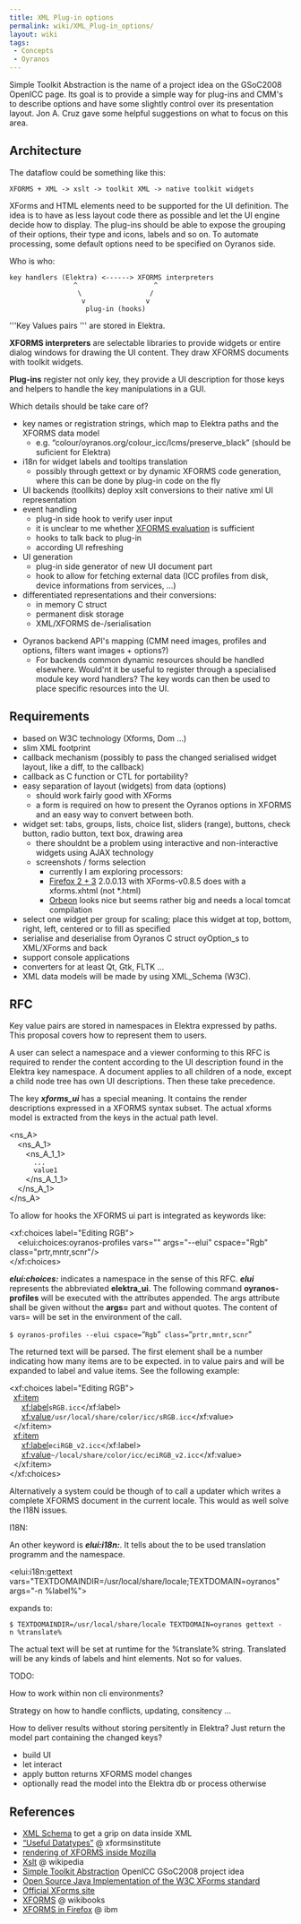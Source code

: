 ```yaml
---
title: XML Plug-in options
permalink: wiki/XML_Plug-in_options/
layout: wiki
tags:
 - Concepts
 - Oyranos
---
```


Simple Toolkit Abstraction is the name of a project idea on the GSoC2008
OpenICC page. Its goal is to provide a simple way for plug-ins and CMM's
to describe options and have some slightly control over its presentation
layout. Jon A. Cruz gave some helpful suggestions on what to focus on
this area.

Architecture
------------

The dataflow could be something like this:

`XFORMS + XML -> xslt -> toolkit XML -> native toolkit widgets`

XForms and HTML elements need to be supported for the UI definition. The
idea is to have as less layout code there as possible and let the UI
engine decide how to display. The plug-ins should be able to expose the
grouping of their options, their type and icons, labels and so on. To
automate processing, some default options need to be specified on
Oyranos side.

Who is who:

`key handlers (Elektra) <------> XFORMS interpreters`  
`                ^                   ^`  
`                 \                 /`  
`                  v               v`  
`                   plug-in (hooks)`

'''Key Values pairs ''' are stored in Elektra.

**XFORMS interpreters** are selectable libraries to provide widgets or
entire dialog windows for drawing the UI content. They draw XFORMS
documents with toolkit widgets.

**Plug-ins** register not only key, they provide a UI description for
those keys and helpers to handle the key manipulations in a GUI.

Which details should be take care of?

-   key names or registration strings, which map to Elektra paths and
    the XFORMS data model
    -   e.g. “colour/oyranos.org/colour\_icc/lcms/preserve\_black”
        (should be suficient for Elektra)
-   i18n for widget labels and tooltips translation
    -   possibly through gettext or by dynamic XFORMS code generation,
        where this can be done by plug-in code on the fly
-   UI backends (toollkits) deploy xslt conversions to their native xml
    UI representation
-   event handling
    -   plug-in side hook to verify user input
    -   it is unclear to me whether [XFORMS
        evaluation](http://www.w3.org/TR/xforms/#expr-lib) is sufficient
    -   hooks to talk back to plug-in
    -   according UI refreshing
-   UI generation
    -   plug-in side generator of new UI document part
    -   hook to allow for fetching external data (ICC profiles from
        disk, device informations from services, ...)
-   differentiated representations and their conversions:
    -   in memory C struct
    -   permanent disk storage
    -   XML/XFORMS de-/serialisation

<!-- -->

-   Oyranos backend API's mapping (CMM need images, profiles and
    options, filters want images + options?)
    -   For backends common dynamic resources should be handled
        elsewhere. Would'nt it be useful to register through a
        specialised module key word handlers? The key words can then be
        used to place specific resources into the UI.

Requirements
------------

-   based on W3C technology (Xforms, Dom ...)
-   slim XML footprint
-   callback mechanism (possibly to pass the changed serialised widget
    layout, like a diff, to the callback)
-   callback as C function or CTL for portability?
-   easy separation of layout (widgets) from data (options)
    -   should work fairly good with XForms
    -   a form is required on how to present the Oyranos options in
        XFORMS and an easy way to convert between both.
-   widget set: tabs, groups, lists, choice list, sliders (range),
    buttons, check button, radio button, text box, drawing area
    -   there shouldnt be a problem using interactive and
        non-interactive widgets using AJAX technology
    -   screenshots / forms selection
        -   currently I am exploring processors:
        -   [Firefox 2 +
            3](https://addons.mozilla.org/de/firefox/addon/824) 2.0.0.13
            with XForms-v0.8.5 does with a xforms.xhtml (not \*.html)
        -   [Orbeon](http://www.orbeon.com) looks nice but seems rather
            big and needs a local tomcat compilation
-   select one widget per group for scaling; place this widget at top,
    bottom, right, left, centered or to fill as specified
-   serialise and deserialise from Oyranos C struct oyOption\_s to
    XML/XForms and back
-   support console applications
-   converters for at least Qt, Gtk, FLTK ...
-   XML data models will be made by using XML\_Schema (W3C).

RFC
---

Key value pairs are stored in namespaces in Elektra expressed by paths.
This proposal covers how to represent them to users.

A user can select a namespace and a viewer conforming to this RFC is
required to render the content according to the UI description found in
the Elektra key namespace. A document applies to all children of a node,
except a child node tree has own UI descriptions. Then these take
precedence.

The key ***xforms\_ui*** has a special meaning. It contains the render
descriptions expressed in a XFORMS syntax subset. The actual xforms
model is extracted from the keys in the actual path level.

<ns_A>  
`  `<ns_A_1>  
`    `<ns_A_1_1>  
`      `<key name="xforms_ui">`...`</key>  
`      `<key name="my_key1">`value1`</key>  
`    `</ns_A_1_1>  
`  `</ns_A_1>  
</ns_A>

To allow for hooks the XFORMS ui part is integrated as keywords like:

<xf:choices label="Editing RGB">  
`  `<elui:choices:oyranos-profiles vars="" args="--elui" cspace="Rgb" class="prtr,mntr,scnr"/>  
</xf:choices>

***elui:choices:*** indicates a namespace in the sense of this RFC.
***elui*** represents the abbreviated **elektra\_ui**. The following
command **oyranos-profiles** will be executed with the attributes
appended. The args attribute shall be given without the **args=** part
and without quotes. The content of vars= will be set in the environment
of the call.

`$ oyranos-profiles --elui cspace=`“`Rgb`”` class=`“`prtr,mntr,scnr`”

The returned text will be parsed. The first element shall be a number
indicating how many items are to be expected. in to value pairs and will
be expanded to label and value items. See the following example:

<xf:choices label="Editing RGB">  
` `<xf:item>  
`   `<xf:label>`sRGB.icc`</xf:label>  
`   `<xf:value>`/usr/local/share/color/icc/sRGB.icc`</xf:value>  
` `</xf:item>  
` `<xf:item>  
`   `<xf:label>`eciRGB_v2.icc`</xf:label>  
`   `<xf:value>`~/local/share/color/icc/eciRGB_v2.icc`</xf:value>  
` `</xf:item>  
</xf:choices>

Alternatively a system could be though of to call a updater which writes
a complete XFORMS document in the current locale. This would as well
solve the I18N issues.

I18N:

An other keyword is ***elui:i18n:***. It tells about the to be used
translation programm and the namespace.

<elui:i18n:gettext vars="TEXTDOMAINDIR=/usr/local/share/locale;TEXTDOMAIN=oyranos" args="-n %label%">

expands to:

`$ TEXTDOMAINDIR=/usr/local/share/locale TEXTDOMAIN=oyranos gettext -n %translate%`

The actual text will be set at runtime for the %translate% string.
Translated will be any kinds of labels and hint elements. Not so for
values.

TODO:

How to work within non cli environments?

Strategy on how to handle conflicts, updating, consitency ...

How to deliver results without storing persitently in Elektra? Just
return the model part containing the changed keys?

-   build UI
-   let interact
-   apply button returns XFORMS model changes
-   optionally read the model into the Elektra db or process otherwise

References
----------

-   [XML Schema](http://www.w3.org/TR/xmlschema-2/#built-in-datatypes)
    to get a grip on data inside XML
-   [“Useful
    Datatypes”](http://xformsinstitute.com/essentials/browse/book.php#ch04-6-fm2xml)
    @ xformsinstitute
-   [rendering of XFORMS inside
    Mozilla](http://developer.mozilla.org/en/docs/XForms)
-   [Xslt](http://en.wikipedia.org/wiki/Xslt) @ wikipedia
-   [Simple Toolkit
    Abstraction](http://www.freedesktop.org/wiki/OpenIccForGoogleSoC2008#head-07e05f69f1b4e331ba0d3741dc06ba53ae728459)
    OpenICC GSoC2008 project idea
-   [Open Source Java Implementation of the W3C XForms
    standard](http://chiba.sourceforge.net/)
-   [Official XForms site](http://www.w3.org/TR/xforms/)
-   [XFORMS](http://en.wikibooks.org/wiki/XForms) @ wikibooks
-   [XFORMS in
    Firefox](http://www.ibm.com/developerworks/xml/library/x-xformsfirefox/)
    @ ibm

